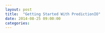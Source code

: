 ```yaml
---
layout: post
title:  "Getting Started With PredictionIO"
date: 2014-08-25 09:00:00
categories:
---
```

